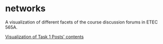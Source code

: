 # networks

A visualization of different facets of the course discussion forums in ETEC 565A.

[Visualization of Task 1 Posts' contents](t1-posts)
